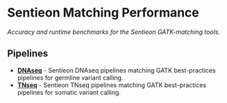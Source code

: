 # Sentieon Matching Performance
*Accuracy and runtime benchmarks for the Sentieon GATK-matching tools.*

## Pipelines
- [**DNAseq**](/DNAseq) - Sentieon DNAseq pipelines matching GATK best-practices pipelines for germline variant calling.
- [**TNseq**](/TNseq) - Sentieon TNseq pipelines matching GATK best-practices pipelines for somatic variant calling.
